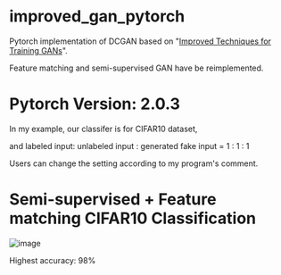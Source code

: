 # improved_gan_pytorch
Pytorch implementation of DCGAN based on "[Improved Techniques for Training GANs](http://arxiv.org/abs/1606.03498)".

Feature matching and semi-supervised GAN have be reimplemented.

# Pytorch Version: 2.0.3

In my example, our classifer is for CIFAR10 dataset,

and labeled input: unlabeled input : generated fake input = 1 : 1 : 1

Users can change the setting according to my program's comment.


# Semi-supervised + Feature matching CIFAR10 Classification

![image](https://github.com/eli5168/improved_gan_pytorch/blob/master/acc.png)

Highest accuracy: 98%
